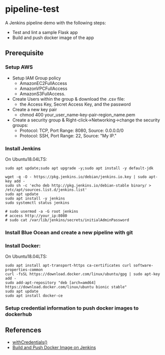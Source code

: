 # pipeline-test

A Jenkins pipeline demo with the following steps:
- Test and lint a sample Flask app
- Build and push docker image of the app

## Prerequisite

### Setup AWS
- Setup IAM Group policy
   - AmazonEC2FullAccess
   - AmazonVPCFullAccess
   - AmazonS3FullAccess.
- Create Users within the group & download the .csv file:
   - the Access Key, Secret Access Key, and the password
- Create a new key pair
   - chmod 400 your_user_name-key-pair-region_name.pem
- Create a security group & Right-click->Networking->change the security groups:
   - Protocol: TCP, Port Range: 8080, Source: 0.0.0.0/0
   - Protocol: SSH, Port Range: 22, Source: "My IP."

### Install Jenkins

On Ubuntu18.04LTS:
```
sudo apt update;sudo apt upgrade -y;sudo apt install -y default-jdk

wget -q -O - https://pkg.jenkins.io/debian/jenkins.io.key | sudo apt-key add -
sudo sh -c 'echo deb http://pkg.jenkins.io/debian-stable binary/ > /etc/apt/sources.list.d/jenkins.list'
sudo apt update
sudo apt install -y jenkins
sudo systemctl status jenkins

# sudo usermod -a -G root jenkins
# access http://your_ip:8080
# sudo cat /var/lib/jenkins/secrets/initialAdminPassword
```

### Install Blue Ocean and create a new pipeline with git

### Install Docker:

On Ubuntu18.04LTS:
```
sudo apt install apt-transport-https ca-certificates curl software-properties-common
curl -fsSL https://download.docker.com/linux/ubuntu/gpg | sudo apt-key add -
sudo add-apt-repository "deb [arch=amd64] https://download.docker.com/linux/ubuntu bionic stable"
sudo apt update
sudo apt install docker-ce
```


### Setup credential information to push docker images to dockerhub


## References
- [withCredentials()](https://jenkins.io/doc/pipeline/steps/credentials-binding/)
- [Build and Push Docker Image on Jenkins](https://medium.com/@gustavo.guss/jenkins-building-docker-image-and-sending-to-registry-64b84ea45ee9)

